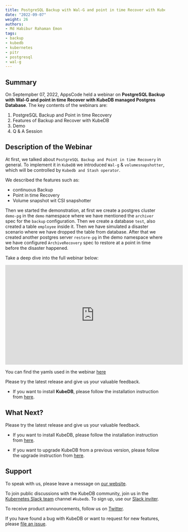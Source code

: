 ```yaml
---
title: PostgreSQL Backup with Wal-G and point in time Recover with KubeDB managed Postgres Database
date: "2022-09-07"
weight: 26
authors:
- Md Habibur Rahaman Emon
tags:
- backup
- kubedb
- kubernetes
- pitr
- postgresql
- wal-g
---
```


## Summary
On Septempber 07, 2022, AppsCode held a webinar on **PostgreSQL Backup with Wal-G and point in time Recover with KubeDB managed Postgres Database**. The key contents of the webinars are:
1) PostgreSQL Backup and Point in time Recovery
2) Features of Backup and Recover with KubeDB
3) Demo
4) Q & A Session

## Description of the Webinar
At first, we talked about `PostgreSQL Backup and Point in time Recovery` in general. To implement it in `KubeDB` we introduced `Wal-g` & `volumesnapshotter`, which will be controlled by `Kubedb and Stash operator`. 

We described the features such as:
 * continuous Backup 
 * Point in time Recovery
 * Volume snapshot wit CSI snapshotter

Then we started the demonstration, at first we create a postgres cluster `demo-pg` in the `demo` namespace where we have mentioned the `archiver` spec for the `backup` configuration. Then we create a database `test`, also created a table `employee` inside it.
Then we have simulated a disaster scenario where we have dropped the table from database.
After that we created another postgres server `restore-pg` in the demo namespace where we have configured `ArchiveRecovery` spec to restore at a point in time before the disaster happened.

Take a deep dive into the full webinar below:

<iframe width="560" height="315" src="https://www.youtube.com/embed/gR5UdN6Y99c" title="YouTube video player" frameborder="0" allow="accelerometer; autoplay; clipboard-write; encrypted-media; gyroscope; picture-in-picture" allowfullscreen></iframe>


You can find the yamls used in the webinar [here](https://github.com/kubedb/project/tree/master/demo/postgresql/webinar-2022.09.07)

Please try the latest release and give us your valuable feedback.

- If you want to install **KubeDB**, please follow the installation instruction from [here](https://kubedb.com/docs/v2022.08.08/welcome/).


## What Next?

Please try the latest release and give us your valuable feedback.

- If you want to install KubeDB, please follow the installation instruction from [here](https://kubedb.com/docs/v2022.08.08/setup).

- If you want to upgrade KubeDB from a previous version, please follow the upgrade instruction from [here](https://kubedb.com/docs/v2022.08.08/setup/upgrade/).

## Support

To speak with us, please leave a message on [our website](https://appscode.com/contact/).

To join public discussions with the KubeDB community, join us in the [Kubernetes Slack team](https://kubernetes.slack.com/messages/C8149MREV/) channel `#kubedb`. To sign up, use our [Slack inviter](http://slack.kubernetes.io/).

To receive product announcements, follow us on [Twitter](https://twitter.com/KubeDB).

If you have found a bug with KubeDB or want to request for new features, please [file an issue](https://github.com/kubedb/project/issues/new).
